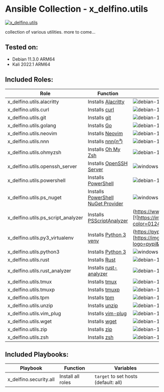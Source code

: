[windows-10+]: https://img.shields.io/badge/Windows-10%2B-00A4EF?logo=windows&logoColor=white
[macos-12+]: https://img.shields.io/badge/macOS-12%2B-black?logo=apple&logoColor=white
[debian-11]: https://img.shields.io/badge/Debian-11.3-DD1155?logo=debian&logoColor=white
[kali-2022]: https://img.shields.io/badge/Kali-2022.1-367bf0?logo=kali-linux&logoColor=white
[ubuntu-20.04]: https://img.shields.io/badge/Ubuntu-20.04-E95420?logo=ubuntu&logoColor=white


# Ansible Collection - x\_delfino.utils

[![x\_delfino.utils](https://img.shields.io/badge/dynamic/json?color=blueviolet&logo=ansible&label=galaxy&prefix=v&query=%24.latest_version.version&url=https%3A%2F%2Fgalaxy.ansible.com%2Fapi%2Fv2%2Fcollections%2Fx_delfino%2Futils%2F)](https://galaxy.ansible.com/x_delfino/utils)

collection of various utilities. more to come...

## Tested on:
- Debian 11.3.0 ARM64
- Kali 2022.1 ARM64

## Included Roles:

| Role | Function | Tested On |
|------|----------|-----------|
| x\_delfino.utils.alacritty| Installs [Alacritty](https://github.com/alacritty/alacritty) | ![debian-11] ![kali-2022] |
| x\_delfino.utils.curl| Installs [curl](https://curl.se/) | ![debian-11] ![kali-2022] |
| x\_delfino.utils.git| Installs [git](https://git-scm.com/) | ![debian-11] ![kali-2022] |
| x\_delfino.utils.golang| Installs [Go](https://go.dev/) | ![debian-11] ![kali-2022] |
| x\_delfino.utils.neovim| Installs [Neovim](https://neovim.io/) | ![debian-11] ![kali-2022] ![windows-10+] |
| x\_delfino.utils.nnn| Installs [nnn(_n³_)](https://github.com/jarun/nnn) | ![debian-11] ![kali-2022] |
| x\_delfino.utils.ohmyzsh| Installs [Oh My Zsh](https://github.com/ohmyzsh/ohmyzsh) | ![debian-11] ![kali-2022] |
| x\_delfino.utils.openssh\_server| Installs [OpenSSH Server](https://www.openssh.com/) | ![windows-10+] |
| x\_delfino.utils.powershell| Installs [PowerShell](https://github.com/PowerShell/PowerShell) | ![debian-11] ![kali-2022] |
| x\_delfino.utils.ps\_nuget| Installs [PowerShell NuGet Provider](https://docs.microsoft.com/en-us/nuget/reference/powershell-reference) | ![windows-10+] |
| x\_delfino.utils.ps\_script\_analyzer| Installs [PSScriptAnalyzer](https://github.com/PowerShell/PSScriptAnalyzer) | (https://www.powershellgallery.com/packages/PSScriptAnalyzer)[![https://img.shields.io/powershellgallery/v/PSScriptAnalyzer?color=012456&label=gallery&logo=powershell&logoColor=white]] |
| x\_delfino.utils.py3\_virtualenv| Installs [Python 3 venv](https://docs.python.org/3/library/venv.html) | (https://pypi.org/project/virtualenv/)[![https://img.shields.io/pypi/v/virtualenv?logo=pypi&logoColor=white]] |
| x\_delfino.utils.python3| Installs [Python 3](https://www.python.org/) | ![windows-10+] |
| x\_delfino.utils.rust| Installs [Rust](https://www.rust-lang.org/) | ![debian-11] ![kali-2022] ![windows-10+] |
| x\_delfino.utils.rust\_analyzer| Installs [rust-analyzer](https://github.com/rust-lang/rust-analyzer) | ![debian-11] ![kali-2022] ![windows-10+] |
| x\_delfino.utils.tmux| Installs [tmux](https://github.com/tmux/tmux/wiki) | ![debian-11] ![kali-2022] |
| x\_delfino.utils.tmuxp| Installs [tmuxp](https://github.com/tmux-python/tmuxp) | ![debian-11] ![kali-2022] |
| x\_delfino.utils.tpm| Installs [tpm](https://github.com/tmux-plugins/tpm) | ![debian-11] ![kali-2022] |
| x\_delfino.utils.unzip| Installs [unzip](https://linux.die.net/man/1/unzip) | ![debian-11] ![kali-2022] |
| x\_delfino.utils.vim\_plug| Installs [vim-plug](https://github.com/junegunn/vim-plug) | ![debian-11] ![kali-2022] |
| x\_delfino.utils.wget| Installs [wget](https://www.gnu.org/software/wget/) | ![debian-11] ![kali-2022] |
| x\_delfino.utils.zip| Installs [zip](https://linux.die.net/man/1/zip) | ![debian-11] ![kali-2022] |
| x\_delfino.utils.zsh| Installs [zsh](https://www.zsh.org/) | ![debian-11] ![kali-2022] |

## Included Playbooks:

| Playbook | Function | Variables |
| -------- | -------- | --------- |
| x\_delfino.security.all      | Install all roles | `target` to set hosts (default: all) |
